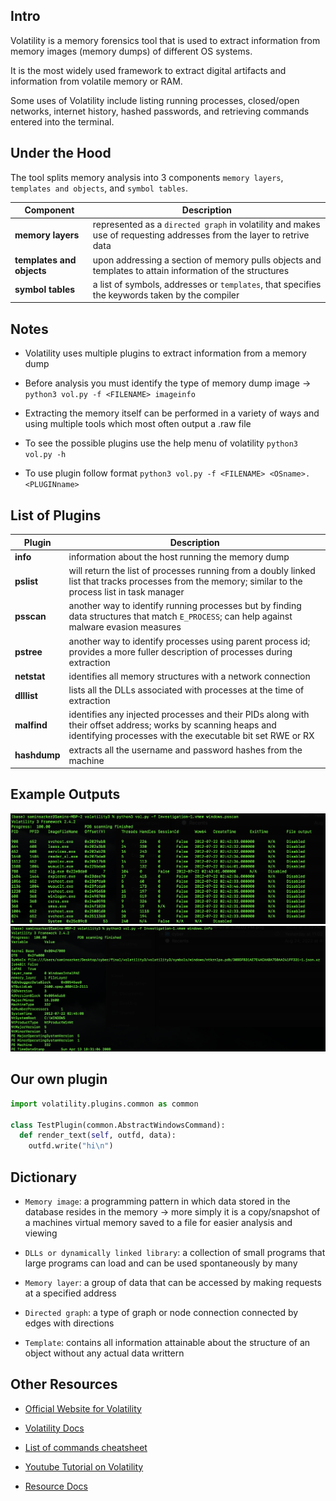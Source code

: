 ## Intro

Volatility is a memory forensics tool that is used to extract information from memory images (memory dumps) of different OS systems.

It is the most widely used framework to extract digital artifacts and information from volatile memory or RAM.

Some uses of Volatility include listing running processes, closed/open networks, internet history, hashed passwords, and retrieving commands entered into the terminal.


## Under the Hood

The tool splits memory analysis into 3 components `memory layers`, `templates and objects`, and `symbol tables`.

| Component                 | Description   |
| -------------             | ------------- |
| **memory layers**         | represented as a `directed graph` in volatility and makes use of requesting addresses from the layer to retrive data |
| **templates and objects** | upon addressing a section of memory pulls objects and templates to attain information of the structures |
| **symbol tables**         | a list of symbols, addresses or `templates`, that specifies the keywords taken by the compiler|


## Notes

- Volatility uses multiple plugins to extract information from a memory dump

- Before analysis you must identify the type of memory dump image → ```python3 vol.py -f <FILENAME> imageinfo```

- Extracting the memory itself can be performed in a variety of ways and using multiple tools which most often output a .raw file

- To see the possible plugins use the help menu of volatility ```python3 vol.py -h```

- To use plugin follow format ```python3 vol.py -f <FILENAME> <OSname>.<PLUGINname>```


## List of Plugins

| Plugin        | Description   |
| ------------- | ------------- |
| **info**      | information about the host running the memory dump |
| **pslist**    | will return the list of processes running from a doubly linked list that tracks processes from the memory; similar to the process list in task manager |
| **psscan**    | another way to identify running processes but by finding data structures that match ```E_PROCESS```; can help against malware evasion measures |
| **pstree**    | another way to identify processes using parent process id; provides a more fuller description of processes during extraction |
| **netstat**   | identifies all memory structures with a network connection |
| **dlllist**   | lists all the DLLs associated with processes at the time of extraction |
| **malfind**   | identifies any injected processes and their PIDs along with their offset address; works by scanning heaps and identifying processes with the executable bit set RWE or RX |
| **hashdump**  | extracts all the username and password hashes from the machine |


## Example Outputs
<img src="images/image1.png" alt="image1" style="width:800px;"/>
<img src="images/image2.png" alt="image2" style="width:800px;"/>


## Our own plugin

```python
import volatility.plugins.common as common

class TestPlugin(common.AbstractWindowsCommand):
  def render_text(self, outfd, data):
    outfd.write("hi\n")
```


## Dictionary

- ```Memory image```: a programming pattern in which data stored in the database resides in the memory → more simply it is a copy/snapshot of a machines virtual memory saved to a file for easier analysis and viewing

- ```DLLs or dynamically linked library```: a collection of small programs that large programs can load and can be used spontaneously by many

- ```Memory layer```: a group of data that can be accessed by making requests at a specified address

- ```Directed graph```: a type of graph or node connection connected by edges with directions

- ```Template```: contains all information attainable about the structure of an object without any actual data writtern


## Other Resources

- [Official Website for Volatility](https://www.volatilityfoundation.org/)

- [Volatility Docs](https://volatility3.readthedocs.io/en/latest/index.html)

- [List of commands cheatsheet](https://book.hacktricks.xyz/generic-methodologies-and-resources/basic-forensic-methodology/memory-dump-analysis/volatility-cheatsheet)

- [Youtube Tutorial on Volatility](https://www.youtube.com/watch?v=Uk3DEgY5Ue8)

- [Resource Docs](https://volatility3.readthedocs.io/en/latest/basics.html)
